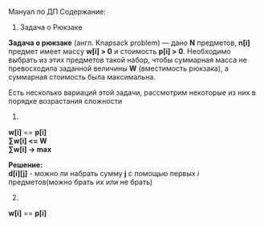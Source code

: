 Мануал по ДП
Содержание:
1) Задача о Рюкзаке


**Задача о рюкзаке** (англ. Knapsack problem) — дано **N** предметов, **n[i]** предмет имеет массу **w[i] > 0** и стоимость **p[i] > 0**. Необходимо выбрать из этих предметов такой набор, чтобы суммарная масса не превосходила заданной величины **W** (вместимость рюкзака), а суммарная стоимость была максимальна.

Есть несколько вариаций этой задачи, рассмотрим некоторые из них в порядке возрастания сложности  

1.  
**w[i]** == **p[i]**  
**∑w[i] <= W**  
**∑w[i] → max**  

**Решение:**  
**d[i][j]** - можно ли набрать сумму **j** с помощью первых *i* предметов(можно брать их или не брать)  


2.  
**w[i]** == **p[i]**  

